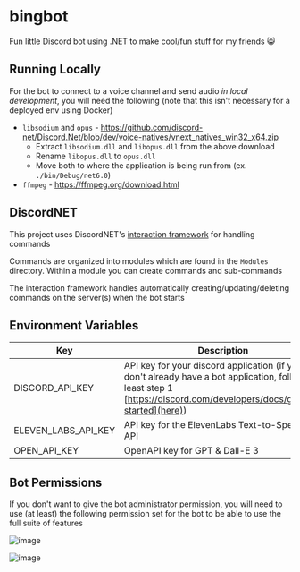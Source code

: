 # bingbot
Fun little Discord bot using .NET to make cool/fun stuff for my friends 😸

## Running Locally
For the bot to connect to a voice channel and send audio *in local development*, you will need the following (note that this isn't necessary for a deployed env using Docker)
  * `libsodium` and `opus` - https://github.com/discord-net/Discord.Net/blob/dev/voice-natives/vnext_natives_win32_x64.zip
    * Extract `libsodium.dll` and `libopus.dll` from the above download
    * Rename `libopus.dll` to `opus.dll`
    * Move both to where the application is being run from (ex. `./bin/Debug/net6.0`)
  * `ffmpeg` - https://ffmpeg.org/download.html

## DiscordNET
This project uses DiscordNET's [interaction framework](https://discordnet.dev/guides/int_framework/intro.html) for handling commands

Commands are organized into modules which are found in the `Modules` directory. Within a module you can create commands and sub-commands

The interaction framework handles automatically creating/updating/deleting commands on the server(s) when the bot starts

## Environment Variables
| Key                 | Description                                      |
| ------------------- | ------------------------------------------------ |
| DISCORD_API_KEY     | API key for your discord application (if you don't already have a bot application, follow at least step 1 [https://discord.com/developers/docs/getting-started](here))            |
| ELEVEN_LABS_API_KEY | API key for the ElevenLabs Text-to-Speech API    |
| OPEN_API_KEY        | OpenAPI key for GPT & Dall-E 3                   |

## Bot Permissions
If you don't want to give the bot administrator permission, you will need to use (at least) the following permission set for the bot to be able to use the full suite of features

![image](https://github.com/connorbutler44/bingbot/assets/15933735/ec23c038-ba6e-42c0-ae83-de55b9847b7d)


![image](https://user-images.githubusercontent.com/15933735/170916400-606ed630-6f2c-4ba0-9f2a-9088d107809f.png)
